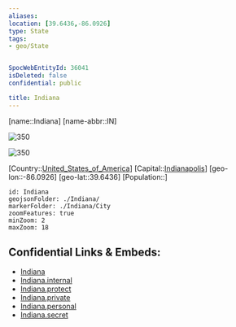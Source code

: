 ```yaml
---
aliases: 
location: [39.6436,-86.0926]
type: State
tags:
- geo/State


SpocWebEntityId: 36041
isDeleted: false
confidential: public

title: Indiana
---
```

[name::Indiana]
[name-abbr::IN]

![350](Coat_of_arms_of_Indiana.svg)

![350](geo/Continent/North-America/United_States_of_America/Indiana/Flag_of_Indiana.svg)

[Country::[United_States_of_America](geo/Continent/North-America/United_States_of_America.md)]
[Capital::[Indianapolis](geo/Continent/North-America/United_States_of_America/Indiana/City/Indianapolis.md)]
[geo-lon::-86.0926]
[geo-lat::39.6436]
[Population::]



```leaflet
id: Indiana
geojsonFolder: ./Indiana/
markerFolder: ./Indiana/City
zoomFeatures: true 
minZoom: 2 
maxZoom: 18
```


## Confidential Links & Embeds: 
- [Indiana](../../../../../_public/geo/Continent/North-America/United_States_of_America/Indiana.md) 
- [Indiana.internal](../../../../../_internal/geo/Continent/North-America/United_States_of_America/Indiana.internal.md) 
- [Indiana.protect](../../../../../_protect/geo/Continent/North-America/United_States_of_America/Indiana.protect.md) 
- [Indiana.private](../../../../../_private/geo/Continent/North-America/United_States_of_America/Indiana.private.md) 
- [Indiana.personal](../../../../../_personal/geo/Continent/North-America/United_States_of_America/Indiana.personal.md) 
- [Indiana.secret](../../../../../_secret/geo/Continent/North-America/United_States_of_America/Indiana.secret.md) 
